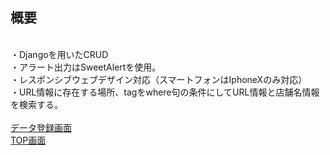 ## 概要
<br>・Djangoを用いたCRUD
<br>・アラート出力はSweetAlertを使用。
<br>・レスポンシブウェブデザイン対応（スマートフォンはIphoneXのみ対応）
<br>・URL情報に存在する場所、tagをwhere句の条件にしてURL情報と店舗名情報を検索する。
<br>
<br>[データ登録画面](https://yonetomodjango.herokuapp.com/dev/)
<br>[TOP画面](https://yonetomodjango.herokuapp.com/dev/top)

